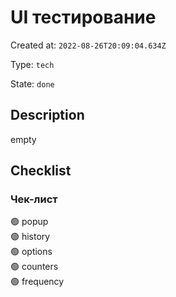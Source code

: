 # UI тестирование

Created at: `2022-08-26T20:09:04.634Z`

Type: `tech`

State: `done`

## Description
empty

## Checklist
### Чек-лист
🟢 popup\
🟢 history\
🟢 options\
🟢 counters\
🟢 frequency
